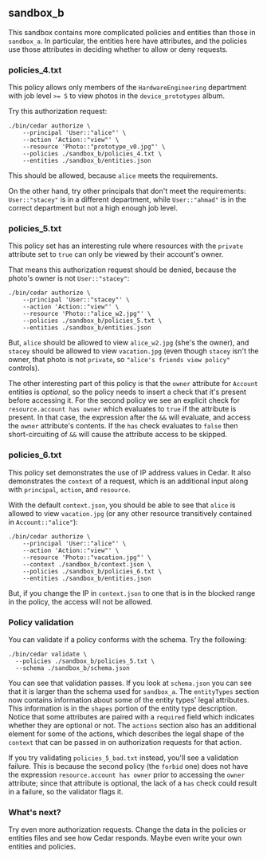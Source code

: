 ## sandbox_b

This sandbox contains more complicated policies and entities than those in
`sandbox_a`. In particular, the entities here have attributes, and the
policies use those attributes in deciding whether to allow or deny requests.

### policies_4.txt

This policy allows only members of the `HardwareEngineering` department
with job level `>= 5` to view photos in the `device_prototypes` album.

Try this authorization request:
```
./bin/cedar authorize \
    --principal 'User::"alice"' \
    --action 'Action::"view"' \
    --resource 'Photo::"prototype_v0.jpg"' \
    --policies ./sandbox_b/policies_4.txt \
    --entities ./sandbox_b/entities.json
```
This should be allowed, because `alice` meets the requirements.

On the other hand, try other principals that don't meet the requirements:
`User::"stacey"` is in a different department, while `User::"ahmad"` is
in the correct department but not a high enough job level.

### policies_5.txt

This policy set has an interesting rule where resources with the `private`
attribute set to `true` can only be viewed by their account's owner.

That means this authorization request should be denied, because the
photo's owner is not `User::"stacey"`:
```
./bin/cedar authorize \
    --principal 'User::"stacey"' \
    --action 'Action::"view"' \
    --resource 'Photo::"alice_w2.jpg"' \
    --policies ./sandbox_b/policies_5.txt \
    --entities ./sandbox_b/entities.json
```

But, `alice` should be allowed to view `alice_w2.jpg` (she's the owner), and
`stacey` should be allowed to view `vacation.jpg` (even though `stacey` isn't
the owner, that photo is not `private`, so `"alice's friends view policy"`
controls).

The other interesting part of this policy is that the `owner` attribute for
`Account` entities is _optional_, so the policy needs to insert a check that it's present before accessing it. For the second policy we see an
explicit check for  `resource.account has owner` which evaluates to `true` if the attribute is present. In that case, the expression after the `&&` will evaluate, and access the `owner` attribute's contents. If the `has` check evaluates to `false` then short-circuiting of `&&` will cause the attribute access to be skipped.

### policies_6.txt

This policy set demonstrates the use of IP address values in Cedar.
It also demonstrates the `context` of a request, which is an additional input
along with `principal`, `action`, and `resource`.

With the default `context.json`, you should be able to see that `alice` is
allowed to view `vacation.jpg` (or any other resource transitively contained
in `Account::"alice"`):
```
./bin/cedar authorize \
    --principal 'User::"alice"' \
    --action 'Action::"view"' \
    --resource 'Photo::"vacation.jpg"' \
    --context ./sandbox_b/context.json \
    --policies ./sandbox_b/policies_6.txt \
    --entities ./sandbox_b/entities.json
```

But, if you change the IP in `context.json` to one that is in the blocked range
in the policy, the access will not be allowed.

### Policy validation

You can validate if a policy conforms with the schema. Try the following:
```
./bin/cedar validate \
  --policies ./sandbox_b/policies_5.txt \
  --schema ./sandbox_b/schema.json
```
You can see that validation passes. If you look at `schema.json` you can see that it is larger than the schema used for `sandbox_a`. The `entityTypes` section now contains information about some of the entity types' legal attributes. This information is in the `shapes` portion of the entity type description. Notice that some attributes are paired with a `required` field which indicates whether they are optional or not. The `actions` section also has an additional element for some of the actions, which describes the legal shape of the `context` that can be passed in on authorization requests for that action.

If you try validating `policies_5_bad.txt` instead, you'll see a validation failure. This is because the second policy (the `forbid` one) does not have the expression `resource.account has owner` prior to accessing the `owner` attribute; since that attribute is optional, the lack of a `has` check could result in a failure, so the validator flags it.

### What's next?

Try even more authorization requests. Change the data in the policies or entities
files and see how Cedar responds. Maybe even write your own entities and
policies.

